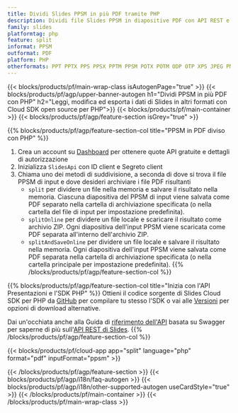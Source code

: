 ```yaml
---
title: Dividi Slides PPSM in più PDF tramite PHP
description: Dividi file Slides PPSM in diapositive PDF con API REST e SDK PHP open source
family: slides
platformtag: php
feature: split
informat: PPSM
outformat: PDF
platform: PHP
otherformats: PPT PPTX PPS PPSX PPTM PPSM POTX POTM ODP OTP XPS JPEG PNG BMP TIFF SVG HTML5 MD GIF XAML
---
```


{{< blocks/products/pf/main-wrap-class isAutogenPage="true" >}}
{{< blocks/products/pf/agp/upper-banner-autogen h1="Dividi PPSM in più PDF con PHP" h2="Leggi, modifica ed esporta i dati di Slides in altri formati con Cloud SDK open source per PHP">}}
{{< blocks/products/pf/main-container >}}
{{< blocks/products/pf/agp/feature-section isGrey="true" >}}

{{% blocks/products/pf/agp/feature-section-col title="PPSM in PDF diviso con PHP" %}}
1. Crea un account su <a href="https://dashboard.aspose.cloud/">Dashboard</a> per ottenere quote API gratuite e dettagli di autorizzazione
1. Inizializza ```SlidesApi``` con ID client e Segreto client
1. Chiama uno dei metodi di suddivisione, a seconda di dove si trova il file PPSM di input e dove desideri archiviare i file PDF risultanti
    - ```split``` per dividere un file nella memoria e salvare il risultato nella memoria. Ciascuna diapositiva del PPSM di input viene salvata come PDF separato nella cartella di archiviazione specificata (o nella cartella del file di input per impostazione predefinita).
    - ```splitOnline``` per dividere un file locale e scaricare il risultato come archivio ZIP. Ogni diapositiva dell'input PPSM viene scaricata come PDF separata all'interno dell'archivio ZIP.
    - ```splitAndSaveOnline``` per dividere un file locale e salvare il risultato nella memoria. Ogni diapositiva dell'input PPSM viene salvata come PDF separata nella cartella di archiviazione specificata (o nella cartella principale per impostazione predefinita).
{{% /blocks/products/pf/agp/feature-section-col %}}

{{% blocks/products/pf/agp/feature-section-col title="Inizia con l'API Presentazioni e l'SDK PHP" %}}
Ottieni il codice sorgente di Slides Cloud SDK per PHP da [GitHub](https://github.com/aspose-slides-cloud/aspose-slides-cloud-php) per compilare tu stesso l'SDK o vai alle [Versioni](https://releases.aspose.cloud/) per opzioni di download alternative.

Dai un'occhiata anche alla Guida di [riferimento dell'API](https://apireference.aspose.cloud/slides/) basata su Swagger per saperne di più sull'[API REST di Slides](https://products.aspose.cloud/slides/curl/).
{{% /blocks/products/pf/agp/feature-section-col %}}

{{< blocks/products/pf/cloud-app app="split" language="php" format="pdf" inputFormat="ppsm" >}}

{{< /blocks/products/pf/agp/feature-section >}}
{{< blocks/products/pf/agp/i18n/faq-autogen >}}
{{< blocks/products/pf/agp/i18n/other-supported-autogen useCardStyle="true" >}}
{{< /blocks/products/pf/main-container >}}
{{< /blocks/products/pf/main-wrap-class >}}